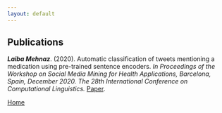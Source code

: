 ```yaml
---
layout: default
---
```


## Publications
***Laiba Mehnaz***. (2020). Automatic classification of tweets mentioning a medication using pre-trained sentence
encoders. *In Proceedings of the Workshop on Social Media Mining for Health Applications, Barcelona, Spain,
December 2020. The 28th International Conference on Computational Linguistics.*  [Paper](https://www.aclweb.org/anthology/2020.smm4h-1.27/).

[Home](./)
